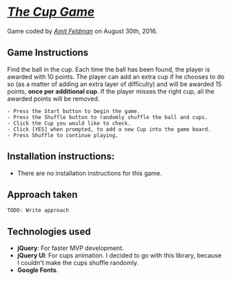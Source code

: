 # [*The Cup Game*](http://icsvortex666.github.io/The-Cup-Game/)

Game coded by [*Amit Feldman*](https://www.twitter.com/amityofbodom) on August 30th, 2016.

## Game Instructions

Find the ball in the cup.
Each time the ball has been found, the player is awarded with 10 points. The player can add an extra cup if he chooses to do so (as a matter of adding an extra layer of difficulty) and will be awarded 15 points, **once per additional cup**. If the player misses the right cup, all the awarded points will be removed.

```
- Press the Start button to begin the game.
- Press the Shuffle button to randomly shuffle the ball and cups.
- Click the Cup you would like to check.
- Click [YES] when prompted, to add a new Cup into the game board.
- Press Shuffle to continue playing.
```

## Installation instructions:
- There are no installation instructions for this game.

## Approach taken

```
TODO: Write approach
```

## Technologies used

- **jQuery**: For faster MVP development.
- **jQuery UI**: For cups animation. I decided to go with this library, because I couldn't make the cups shuffle randomly.
- **Google Fonts**.

